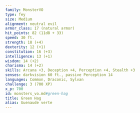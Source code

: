 ```yaml
---
family: MonsterVO
type: fey
size: Medium
alignment: neutral evil
armor_class: 17 (natural armor)
hit_points: 82 (11d8 + 33)
speed: 30 ft.
strength: 18 (+4)
dexterity: 12 (+1)
constitution: 16 (+3)
intelligence: 13 (+1)
wisdom: 14 (+2)
charisma: 14 (+2)
skills: Arcana +3, Deception +4, Perception +4, Stealth +3
senses: darkvision 60 ft., passive Perception 14
languages: Common, Draconic, Sylvan
challenge: 3 (700 XP)
x_p: 700
id: monsters_vo.md#green-hag
title: Green Hag
alias: Guenaude verte
---
```


